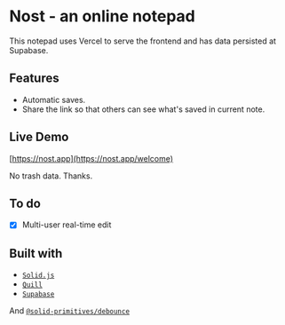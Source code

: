 # Nost - an online notepad

This notepad uses Vercel to serve the frontend and has data persisted at Supabase. 

## Features

- Automatic saves. 
- Share the link so that others can see what's saved in current note. 

## Live Demo

[https://nost.app](https://nost.app/welcome)

No trash data. Thanks. 

## To do

- [x] Multi-user real-time edit

## Built with

- [`Solid.js`](https://www.solidjs.com/)
- [`Quill`](https://quilljs.com/)
- [`Supabase`](https://supabase.com/)

And [`@solid-primitives/debounce`](https://github.com/solidjs-community/solid-primitives)